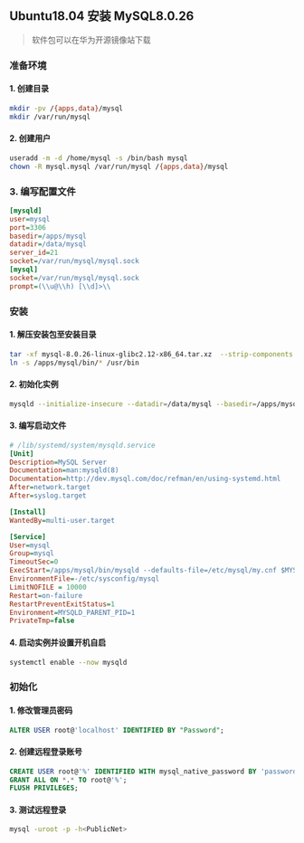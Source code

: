 ## Ubuntu18.04 安装 MySQL8.0.26
> 软件包可以在华为开源镜像站下载

### 准备环境
#### 1. 创建目录
``` bash
mkdir -pv /{apps,data}/mysql
mkdir /var/run/mysql
```
#### 2. 创建用户
``` bash
useradd -m -d /home/mysql -s /bin/bash mysql
chown -R mysql.mysql /var/run/mysql /{apps,data}/mysql
```
### 3. 编写配置文件
```ini
[mysqld]
user=mysql
port=3306
basedir=/apps/mysql
datadir=/data/mysql
server_id=21
socket=/var/run/mysql/mysql.sock
[mysql]
socket=/var/run/mysql/mysql.sock
prompt=(\\u@\\h) [\\d]>\\
``` 
### 安装
#### 1. 解压安装包至安装目录
``` bash
tar -xf mysql-8.0.26-linux-glibc2.12-x86_64.tar.xz  --strip-components 1  -C /apps/mysql/
ln -s /apps/mysql/bin/* /usr/bin
```

#### 2. 初始化实例
```bash
mysqld --initialize-insecure --datadir=/data/mysql --basedir=/apps/mysql --user=mysql 
```

#### 3. 编写启动文件
``` ini
# /lib/systemd/system/mysqld.service
[Unit]
Description=MySQL Server
Documentation=man:mysqld(8)
Documentation=http://dev.mysql.com/doc/refman/en/using-systemd.html
After=network.target
After=syslog.target

[Install]
WantedBy=multi-user.target

[Service]
User=mysql
Group=mysql
TimeoutSec=0
ExecStart=/apps/mysql/bin/mysqld --defaults-file=/etc/mysql/my.cnf $MYSQLD_OPTS
EnvironmentFile=-/etc/sysconfig/mysql
LimitNOFILE = 10000
Restart=on-failure
RestartPreventExitStatus=1
Environment=MYSQLD_PARENT_PID=1
PrivateTmp=false
```


#### 4. 启动实例并设置开机自启
``` bash
systemctl enable --now mysqld
```

### 初始化

#### 1. 修改管理员密码
``` sql
ALTER USER root@'localhost' IDENTIFIED BY "Password";
```

#### 2. 创建远程登录账号
``` sql
CREATE USER root@'%' IDENTIFIED WITH mysql_native_password BY 'password';
GRANT ALL ON *.* TO root@'%';
FLUSH PRIVILEGES;
```

#### 3. 测试远程登录
``` bash
mysql -uroot -p -h<PublicNet>
```
